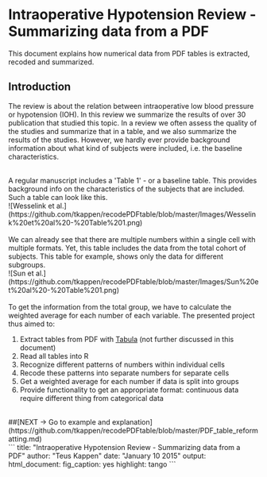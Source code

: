 Intraoperative Hypotension Review - Summarizing data from a PDF
===============================================================


This document explains how numerical data from PDF tables is extracted, recoded and
summarized.

## Introduction

The review is about the relation between intraoperative low blood pressure or hypotension (IOH).
In this review we summarize the results of over 30 publication that studied this topic.
In a review we often assess the quality of the studies and summarize that in a table, 
and we also summarize the results of the studies. However, we hardly ever 
provide background information about what kind of subjects were included, i.e. the baseline
characteristics.

<br />
A regular manuscript includes a 'Table 1' - or a baseline table.
This provides background info on the characteristics of the subjects that are included.
Such a table can look like this.   
<br />
![Wesselink et al.](https://github.com/tkappen/recodePDFtable/blob/master/Images/Wesselink%20et%20al%20-%20Table%201.png)
<br/>
<br />
We can already see that there are multiple numbers within a single cell with multiple formats.
Yet, this table includes the data from the total cohort of subjects.
This table for example, shows only the data for different subgroups.  
<br />
![Sun et al.](https://github.com/tkappen/recodePDFtable/blob/master/Images/Sun%20et%20al%20-%20Table%201.png)
<br />
<br />
To get the information from the total group, we have to calculate the weighted average 
for each number of each variable. 
The presented project thus aimed to:

1. Extract tables from PDF with [Tabula](https://github.com/tabulapdf/tabula) (not further discussed in this document)
2. Read all tables into R
3. Recognize different patterns of numbers within individual cells
4. Recode these patterns into separate numbers for separate cells
5. Get a weighted average for each number if data is split into groups
6. Provide functionality to get an appropriate format: continuous data require different thing from categorical data

<br />
##[NEXT -> Go to example and explanation](https://github.com/tkappen/recodePDFtable/blob/master/PDF_table_reformatting.md)

<br />
```
title: "Intraoperative Hypotension Review - Summarizing data from a PDF"
author: "Teus Kappen"
date: "January 10 2015"
output: 
  html_document: 
    fig_caption: yes
    highlight: tango
```
